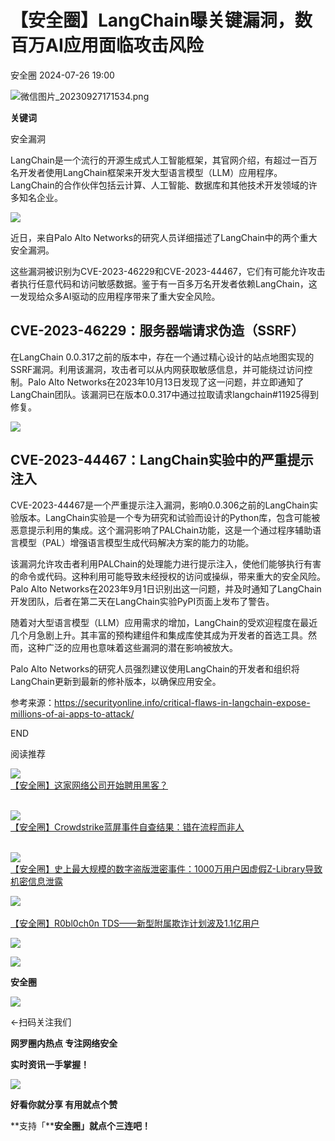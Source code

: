 #  【安全圈】LangChain曝关键漏洞，数百万AI应用面临攻击风险   
 安全圈   2024-07-26 19:00  
  
![](https://mmbiz.qpic.cn/sz_mmbiz_png/aBHpjnrGylgOvEXHviaXu1fO2nLov9bZ055v7s8F6w1DD1I0bx2h3zaOx0Mibd5CngBwwj2nTeEbupw7xpBsx27Q/640?wx_fmt=png&from=appmsg "微信图片_20230927171534.png")  
  
  
**关键词**  
  
  
  
安全漏洞  
  
  
LangChain是一个流行的开源生成式人工智能框架，其官网介绍，有超过一百万名开发者使用LangChain框架来开发大型语言模型（LLM）应用程序。LangChain的合作伙伴包括云计算、人工智能、数据库和其他技术开发领域的许多知名企业。  
  
![](https://mmbiz.qpic.cn/sz_mmbiz_jpg/aBHpjnrGylhEmsMAdDu33EjgdXjUGwQkh6RwYblOzeyicNYicZaPHYAIVMhiakx63Aaf8Waibf4pLM5u8YlMdmzguQ/640?wx_fmt=jpeg&from=appmsg "")  
  
近日，来自Palo Alto Networks的研究人员详细描述了LangChain中的两个重大安全漏洞。  
  
这些漏洞被识别为CVE-2023-46229和CVE-2023-44467，它们有可能允许攻击者执行任意代码和访问敏感数据。鉴于有一百多万名开发者依赖LangChain，这一发现给众多AI驱动的应用程序带来了重大安全风险。  
## CVE-2023-46229：服务器端请求伪造（SSRF）  
  
在LangChain 0.0.317之前的版本中，存在一个通过精心设计的站点地图实现的SSRF漏洞。利用该漏洞，攻击者可以从内网获取敏感信息，并可能绕过访问控制。Palo Alto Networks在2023年10月13日发现了这一问题，并立即通知了LangChain团队。该漏洞已在版本0.0.317中通过拉取请求langchain#11925得到修复。  
  
![](https://mmbiz.qpic.cn/sz_mmbiz_jpg/aBHpjnrGylhEmsMAdDu33EjgdXjUGwQkAicnzJVoXzQFgUiajgVZuSUUfml1ajiayuric6lS4V29byxiaibLlfK9RVGg/640?wx_fmt=jpeg&from=appmsg "")  
## CVE-2023-44467：LangChain实验中的严重提示注入  
  
CVE-2023-44467是一个严重提示注入漏洞，影响0.0.306之前的LangChain实验版本。LangChain实验是一个专为研究和试验而设计的Python库，包含可能被恶意提示利用的集成。这个漏洞影响了PALChain功能，这是一个通过程序辅助语言模型（PAL）增强语言模型生成代码解决方案的能力的功能。  
  
该漏洞允许攻击者利用PALChain的处理能力进行提示注入，使他们能够执行有害的命令或代码。这种利用可能导致未经授权的访问或操纵，带来重大的安全风险。Palo Alto Networks在2023年9月1日识别出这一问题，并及时通知了LangChain开发团队，后者在第二天在LangChain实验PyPI页面上发布了警告。  
  
随着对大型语言模型（LLM）应用需求的增加，LangChain的受欢迎程度在最近几个月急剧上升。其丰富的预构建组件和集成库使其成为开发者的首选工具。然而，这种广泛的应用也意味着这些漏洞的潜在影响被放大。  
  
Palo Alto Networks的研究人员强烈建议使用LangChain的开发者和组织将LangChain更新到最新的修补版本，以确保应用安全。  
  
参考来源：https://securityonline.info/critical-flaws-in-langchain-expose-millions-of-ai-apps-to-attack/  
  
  
END  
  
  
阅读推荐  
  
  
![](https://mmbiz.qpic.cn/sz_mmbiz_jpg/aBHpjnrGylhickkwIrLIB3GAHnldD5X9krF8cwzia67GeRdXJ5DGHWcvNlmUwEYKV1iaGguvbVxtmBHZvPs1Wic0MA/640?wx_fmt=jpeg "")  
[【安全圈】这家网络公司开始聘用黑客？](http://mp.weixin.qq.com/s?__biz=MzIzMzE4NDU1OQ==&mid=2652063086&idx=1&sn=8b841b8242dff0f3af24fad49b952555&chksm=f36e692ec419e03882e468149cd84bb3bca83dc01adefb881762171e95f162781888daef50d8&scene=21#wechat_redirect)  
                                      
  
  
![](https://mmbiz.qpic.cn/sz_mmbiz_jpg/aBHpjnrGylhickkwIrLIB3GAHnldD5X9kjxbNcicHYj7FOklgiarSLrXGdFJhSmtsbHack2G1Ibnnn8uib77a8ttLA/640?wx_fmt=jpeg "")  
[【安全圈】Crowdstrike蓝屏事件自查结果：错在流程而非人](http://mp.weixin.qq.com/s?__biz=MzIzMzE4NDU1OQ==&mid=2652063086&idx=2&sn=afcd1063623156c29769141ffa615a68&chksm=f36e692ec419e0384b2b7e668a91f93453fce5abdab9616d7f3dcbcc30a96ce7b4fd3611e744&scene=21#wechat_redirect)  
          
  
  
![](https://mmbiz.qpic.cn/sz_mmbiz_jpg/aBHpjnrGylhickkwIrLIB3GAHnldD5X9kVGxv8k3TQzKdbT8IN2buJLWickC74g2WKcicfibPzj2HVAljpPialUqaDQ/640?wx_fmt=jpeg "")  
[【安全圈】史上最大规模的数字盗版泄密事件：1000万用户因虚假Z-Library导致机密信息泄露](http://mp.weixin.qq.com/s?__biz=MzIzMzE4NDU1OQ==&mid=2652063086&idx=3&sn=5732f3cf80a7316954fc8c9c85bb06c4&chksm=f36e692ec419e0389e237580eba7c2403888b435cba1ae69a629d8c950727f0d6273f60d7e81&scene=21#wechat_redirect)  
  
  
  
![](https://mmbiz.qpic.cn/sz_mmbiz_jpg/aBHpjnrGylhickkwIrLIB3GAHnldD5X9kxL3GDjmaH7wvh73LhGzibQS4EfLAuicwCTgRcwbkhUOMExQSzcugd9Qg/640?wx_fmt=jpeg "")  
[](http://mp.weixin.qq.com/s?__biz=MzIzMzE4NDU1OQ==&mid=2652063065&idx=4&sn=96fc3e573519081fbd49937334e2bdf4&chksm=f36e6919c419e00f3be7624ee0417191b17aa3f119197ded57e995671d7fefbef3d6a1a00393&scene=21#wechat_redirect)  
[【安全圈】R0bl0ch0n TDS——新型附属欺诈计划波及1.1亿用户](http://mp.weixin.qq.com/s?__biz=MzIzMzE4NDU1OQ==&mid=2652063086&idx=4&sn=4cb1efc9ece7cc4641fdb5a422dac737&chksm=f36e692ec419e0382853b4f9ee3dc8dd2aa290b4761f2ab797eb8933813dec5295cb4cfcb621&scene=21#wechat_redirect)  
  
  
  
  
  
  
![](https://mmbiz.qpic.cn/mmbiz_gif/aBHpjnrGylgeVsVlL5y1RPJfUdozNyCEft6M27yliapIdNjlcdMaZ4UR4XxnQprGlCg8NH2Hz5Oib5aPIOiaqUicDQ/640?wx_fmt=gif "")  
  
  
  
![](https://mmbiz.qpic.cn/mmbiz_png/aBHpjnrGylgeVsVlL5y1RPJfUdozNyCEDQIyPYpjfp0XDaaKjeaU6YdFae1iagIvFmFb4djeiahnUy2jBnxkMbaw/640?wx_fmt=png "")  
  
**安全圈**  
  
![](https://mmbiz.qpic.cn/mmbiz_gif/aBHpjnrGylgeVsVlL5y1RPJfUdozNyCEft6M27yliapIdNjlcdMaZ4UR4XxnQprGlCg8NH2Hz5Oib5aPIOiaqUicDQ/640?wx_fmt=gif "")  
  
  
←扫码关注我们  
  
**网罗圈内热点 专注网络安全**  
  
**实时资讯一手掌握！**  
  
  
![](https://mmbiz.qpic.cn/mmbiz_gif/aBHpjnrGylgeVsVlL5y1RPJfUdozNyCE3vpzhuku5s1qibibQjHnY68iciaIGB4zYw1Zbl05GQ3H4hadeLdBpQ9wEA/640?wx_fmt=gif "")  
  
**好看你就分享 有用就点个赞**  
  
**支持「****安全圈」就点个三连吧！**  
  
